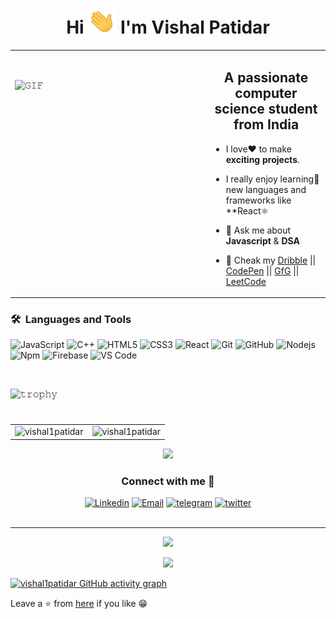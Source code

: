 

<h1 align="center">Hi <img src="https://github.com/ABSphreak/ABSphreak/blob/master/gifs/Hi.gif" width="45px" height="40px"> I'm Vishal Patidar</h1>



<table>
  <tr>
    <td><img align="right" height="300px" width="300px" alt="𝙶𝙸𝙵" src="https://camo.githubusercontent.com/3b7c592ede97b6138ffd4b1cc1541c2f3b11fd39/687474703a2f2f33312e6d656469612e74756d626c722e636f6d2f31376665613932306666333665663466356238373764353231366137616164392f74756d626c725f6d6f39786a65387a5a34317163626975666f315f313238302e676966"/></td>
    <td><h2 align="center">A passionate computer science student from India</h2>

- I love❤ to make **exciting projects**. <br/>

- I really enjoy learning🚀 new languages and frameworks like **React⚛ <br/>

- 💬 Ask me about **Javascript** & **DSA**

- 👀 Cheak my   <a href="https://dribbble.com/vishal1patidar">Dribble</a>  || <a href="https://codepen.io/Vishal68587">CodePen</a>  ||   <a href="https://auth.geeksforgeeks.org/user/vishal1patidar">GfG</a>  ||  <a href="https://leetcode.com/vishal1patidar/">LeetCode</a>

	</td>
  </tr>
</table>
	
### 🛠 &nbsp;Languages and Tools

![JavaScript](https://img.shields.io/badge/-JavaScript-%23F7DF1C?style=for-the-badge&logo=javascript&logoColor=000000&labelColor=%23F7DF1C&color=%23FFCE5A)
![C++](https://img.shields.io/badge/C%2B%2B-00599C?style=for-the-badge&logo=c%2B%2B&logoColor=white)
![HTML5](https://img.shields.io/badge/-HTML5-%23E44D27?style=for-the-badge&logo=html5&logoColor=ffffff)
![CSS3](https://img.shields.io/badge/-CSS3-%231572B6?style=for-the-badge&logo=css3)
![React](https://img.shields.io/badge/-React-61DAFB?style=for-the-badge&logo=react&logoColor=ffffff)
![Git](https://img.shields.io/badge/-Git-%23F05032?style=for-the-badge&logo=git&logoColor=%23ffffff)
![GitHub](https://img.shields.io/badge/-GitHub-181717?style=for-the-badge&logo=github)
![Nodejs](https://img.shields.io/badge/-Nodejs-339933?style=for-the-badge&logo=Node.js&logoColor=ffffff)
![Npm](https://img.shields.io/badge/-npm-CB3837?style=for-the-badge&logo=npm)
![Firebase](https://img.shields.io/badge/-Firebase-FFCA28?style=for-the-badge&logo=firebase&logoColor=ffffff)
![VS Code](http://img.shields.io/badge/-VS%20Code-007ACC?style=for-the-badge&logo=visual-studio-code&logoColor=ffffff)

<br/>




![𝚝𝚛𝚘𝚙𝚑𝚢](https://github-profile-trophy.vercel.app/?username=vishal1patidar&column=9&margin-w=1&margin-h=1&no-bg=true&no-frame=true&theme=juicyfresh)



#






<table>
  <tr>
    <td><img src="https://github-readme-stats.vercel.app/api?username=vishal1patidar&show_icons=true&theme=dark&" alt="vishal1patidar" /></td>
    <td><img src="https://github-readme-stats.vercel.app/api/top-langs?username=vishal1patidar&show_icons=true&theme=dark&locale=en&layout=compact" alt="vishal1patidar" /></td>
  </tr>
</table>

<div align="center"><img src="https://github-readme-streak-stats.herokuapp.com/?user=vishal1patidar&show_icons=true&theme=dark&hide_border=true"/> </div>

<h3 align="center">Connect with me 🤝</h3>
<body>
    <div class="img1">
<p align='center'>
<a href="https://linkedin.com/in/vishal-patidar" target="_blank"><img src="https://icons.iconarchive.com/icons/alecive/flatwoken/64/Apps-Linkedin-icon.png" width="5%" alt="Linkedin"></a>
<a href="mailto:vishalpatidar7937@gmail.com" target="_blank"><img src="https://icons.iconarchive.com/icons/wwalczyszyn/android-style-honeycomb/64/GMail-icon.png" width="5%" alt="Email"></a>
<a href="https://t.me/vishu_patidar78" target="_blank"><img src="https://icons.iconarchive.com/icons/alecive/flatwoken/64/Apps-Telegram-icon.png" alt="telegram" width="5%"></a>   <a href="https://twitter.com/VishalP73720267" target="_blank"><img src="https://icons.iconarchive.com/icons/alecive/flatwoken/64/Apps-Twitter-icon.png" alt="twitter" width="5%"></a>   
	
<br>
<br>
	
	
	



---
<div align="center">
  <img src="https://komarev.com/ghpvc/?username=vishal1patidar&color=blueviolet&style=">


<img src="https://img.shields.io/github/followers/vishal1patidar.svg?style=social&label=Follow"></p>
</div>	  
	
	


[![vishal1patidar GitHub activity graph](https://activity-graph.herokuapp.com/graph?username=vishal1patidar&&theme=xcode)](https://github.com/vishal1patidar)
	    
Leave a ⭐ from [here](https://github.com/vishal1patidar/vishal1patidar) if you like 😁

	
	
	
	
	

















 




